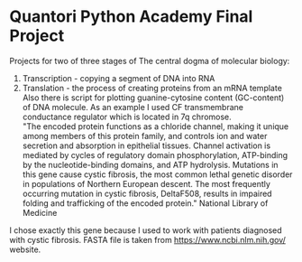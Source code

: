 # Quantori Python Academy Final Project

Projects for two of three stages of The central dogma of molecular biology:
  1. Transcription - copying a segment of DNA into RNA
  2. Translation - the process of creating proteins from an mRNA template
Also there is script for plotting guanine-cytosine content (GC-content) of DNA molecule. As an example I used CF transmembrane conductance regulator which is located in 7q chromose.  
"The encoded protein functions as a chloride channel, making it unique among members of this protein family, and controls ion and water secretion and absorption in epithelial tissues. Channel activation is mediated by cycles of regulatory domain phosphorylation, ATP-binding by the nucleotide-binding domains, and ATP hydrolysis. Mutations in this gene cause cystic fibrosis, the most common lethal genetic disorder in populations of Northern European descent. The most frequently occurring mutation in cystic fibrosis, DeltaF508, results in impaired folding and trafficking of the encoded protein." National Library of Medicine

I chose exactly this gene because I used to work with patients diagnosed with cystic fibrosis. FASTA file is taken from https://www.ncbi.nlm.nih.gov/ website.

